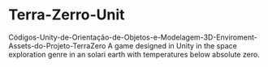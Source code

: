 # Terra-Zerro-Unit
Códigos-Unity-de-Orientação-de-Objetos-e-Modelagem-3D-Enviroment-Assets-do-Projeto-TerraZero
A game designed in Unity in the space exploration genre in an solari earth with temperatures below absolute zero.
